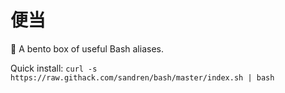 # 便当
🍱 A bento box of useful Bash aliases.

Quick install: `curl -s https://raw.githack.com/sandren/bash/master/index.sh | bash`
